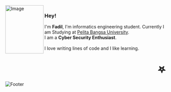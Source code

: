 <img align="left" width="120" height="152" alt="Image" src="https://github.com/user-attachments/assets/61989ec6-712a-4f12-82fd-41e4c82efbb7" />

### Hey!
I'm **Fadil**, I'm informatics engineering student. Currently I am Studying at [Pelita Bangsa University](https://www.pelitabangsa.ac.id/). <br>
I am a **Cyber Security Enthusiast**.
<br> <br>
I love writing lines of code and I like learning. <br>
<h1 align="right">𖤐</h1>

![Footer](https://capsule-render.vercel.app/api?type=waving&color=000000&height=150&section=footer)

